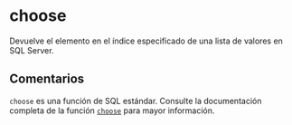 ﻿---
SidebarGroup: "index-conversion-functions"
Autogenerated: true
---

# choose

Devuelve el elemento en el índice especificado de una lista de valores en SQL Server.

## Comentarios 

`choose` es una función de SQL estándar. Consulte la documentación completa de la función [`choose`](https://learn.microsoft.com/es-es/sql/t-sql/functions/choose-transact-sql) para mayor información.
